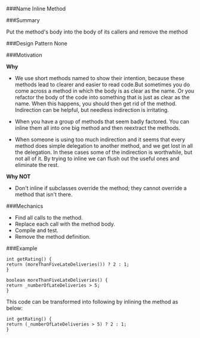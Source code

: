 
###Name
Inline Method

###Summary

Put the method's body into the body of its callers and remove the method

###Design Pattern
None

###Motivation

**Why**
- We use short methods named to show their intention, because these methods lead to clearer and easier to read code.But sometimes you do come across a method in which the body is as clear as the name. Or you refactor the body of the code into something that
is just as clear as the name. When this happens, you should then get rid of the method. Indirection can be helpful, but needless indirection is irritating.

- When you have a group of methods that seem badly factored. You can inline them all into one big method and then reextract the methods.
- When someone is using too much indirection and it seems that every method does simple delegation to another method, and we get lost in all the delegation. In these cases some of the indirection is worthwhile, but not all of it. By trying to inline we can flush out
the useful ones and eliminate the rest.

**Why NOT**

- Don't inline if subclasses override the method; they cannot override a method that isn't there.

###Mechanics

- Find all calls to the method.
- Replace each call with the method body.
- Compile and test.
- Remove the method definition.

###Example

```
int getRating() {
return (moreThanFiveLateDeliveries()) ? 2 : 1;
}

boolean moreThanFiveLateDeliveries() {
return _numberOfLateDeliveries > 5;
}
```

This code can be transformed into following by inlining the method as below:

```
int getRating() {
return (_numberOfLateDeliveries > 5) ? 2 : 1;
}
```

